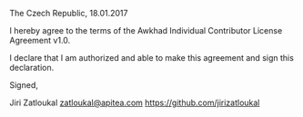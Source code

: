 The Czech Republic, 18.01.2017

I hereby agree to the terms of the Awkhad Individual Contributor License
Agreement v1.0.

I declare that I am authorized and able to make this agreement and sign this
declaration.

Signed,

Jiri Zatloukal zatloukal@apitea.com  https://github.com/jirizatloukal